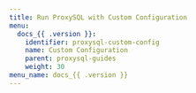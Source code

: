 ```yaml
---
title: Run ProxySQL with Custom Configuration
menu:
  docs_{{ .version }}:
    identifier: proxysql-custom-config
    name: Custom Configuration
    parent: proxysql-guides
    weight: 30
menu_name: docs_{{ .version }}
---
```

